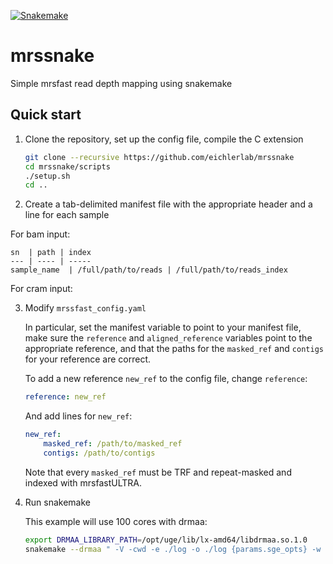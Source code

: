 [![Snakemake](https://img.shields.io/badge/snakemake-≥3.5.4-brightgreen.svg?style=flat-square)](http://snakemake.bitbucket.org)

# mrssnake
Simple mrsfast read depth mapping using snakemake

## Quick start
1. Clone the repository, set up the config file, compile the C extension

   ```bash
   git clone --recursive https://github.com/eichlerlab/mrssnake
   cd mrssnake/scripts
   ./setup.sh
   cd ..
   ```
2. Create a tab-delimited manifest file with the appropriate header and a line for each sample

For bam input:

    sn  | path | index 
    --- | ---- | ----- 
    sample_name  | /full/path/to/reads | /full/path/to/reads_index 

For cram input:

3. Modify `mrssfast_config.yaml`

   In particular, set the manifest variable to point to your manifest file, 
   make sure the `reference` and `aligned_reference` variables point to the appropriate reference, 
   and that the paths for the `masked_ref` and `contigs` for your reference are correct.
   
   To add a new reference `new_ref` to the config file, change `reference`:
   ```yaml
   reference: new_ref
   ```
   And add lines for `new_ref`:
   ```yaml
   new_ref:
       masked_ref: /path/to/masked_ref
       contigs: /path/to/contigs
   ```
   Note that every `masked_ref` must be TRF and repeat-masked and indexed with mrsfastULTRA.
   
4. Run snakemake

   This example will use 100 cores with drmaa:
   ```bash
   export DRMAA_LIBRARY_PATH=/opt/uge/lib/lx-amd64/libdrmaa.so.1.0
   snakemake --drmaa " -V -cwd -e ./log -o ./log {params.sge_opts} -w n -S /bin/bash" -w 30 -j 100 -kT
   ```


